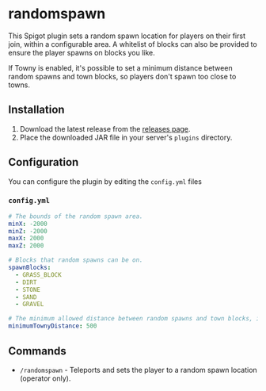 # randomspawn

This Spigot plugin sets a random spawn location for players on their first join, within a configurable area. A whitelist of blocks can also be provided to ensure the player spawns on blocks you like.

If Towny is enabled, it's possible to set a minimum distance between random spawns and town blocks, so players don't spawn too close to towns.

## Installation

1. Download the latest release from the [releases page](https://github.com/jkm-mc/randomspawn/releases).
2. Place the downloaded JAR file in your server's `plugins` directory.

## Configuration

You can configure the plugin by editing the `config.yml` files

### `config.yml`

```yaml
# The bounds of the random spawn area.
minX: -2000
minZ: -2000
maxX: 2000
maxZ: 2000

# Blocks that random spawns can be on.
spawnBlocks:
  - GRASS_BLOCK
  - DIRT
  - STONE
  - SAND
  - GRAVEL

# The minimum allowed distance between random spawns and town blocks, if Towny is installed.
minimumTownyDistance: 500
```

## Commands

- `/randomspawn` - Teleports and sets the player to a random spawn location (operator only).
